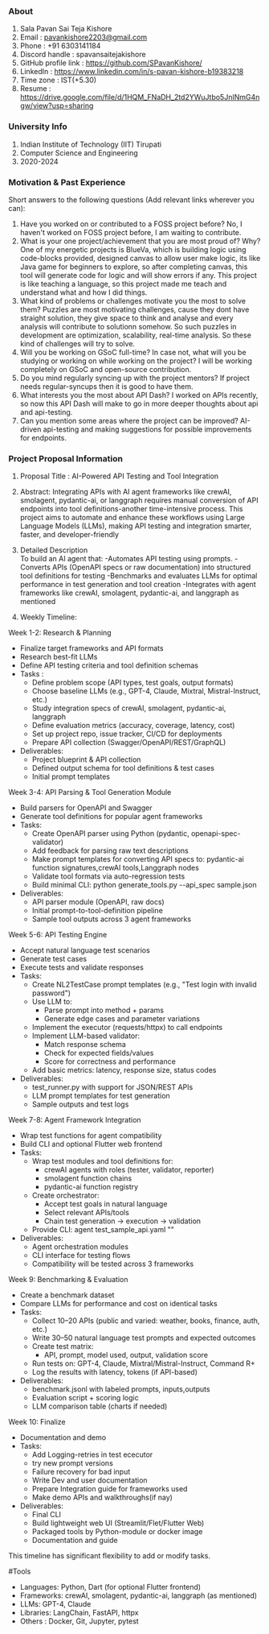 ### About 

1. Sala Pavan Sai Teja Kishore
2. Email : pavankishore2203@gmail.com
3. Phone : +91 6303141184
4. Discord handle : spavansaitejakishore
5. GitHub profile link : https://github.com/SPavanKishore/
6. LinkedIn : https://www.linkedin.com/in/s-pavan-kishore-b19383218
7. Time zone : IST(+5.30)
8. Resume : https://drive.google.com/file/d/1HQM_FNaDH_2td2YWuJtbo5JnINmG4ngw/view?usp=sharing

### University Info

1. Indian Institute of Technology (IIT) Tirupati
2. Computer Science and Engineering
3. 2020-2024

### Motivation & Past Experience

Short answers to the following questions (Add relevant links wherever you can):
1. Have you worked on or contributed to a FOSS project before? 
  No, I haven't worked on FOSS project before, I am waiting to contribute.
2. What is your one project/achievement that you are most proud of? Why?
  One of my energetic projects is BlueVa, which is building logic using code-blocks provided, designed canvas to allow user make logic, 
  its like Java game for beginners to explore, so after completing canvas, this tool will generate code for logic and will show errors if any.
  This project is like teaching a language, so this project made me teach and understand what and how I did things.
3. What kind of problems or challenges motivate you the most to solve them?
  Puzzles are most motivating challenges, cause they dont have straight solution, they give space to think and analyse and every analysis will contribute to solutionn somehow.
  So such puzzles in development are optimization, scalability, real-time analysis. So these kind of challenges will try to solve.
4. Will you be working on GSoC full-time? In case not, what will you be studying or working on while working on the project?
  I will be working completely on GSoC and open-source contribution.
5. Do you mind regularly syncing up with the project mentors?
  If project needs regular-syncups then it is good to have them.
6. What interests you the most about API Dash?
  I worked on APIs recently, so now this API Dash will make to go in more deeper thoughts about api and api-testing.
7. Can you mention some areas where the project can be improved?
  AI-driven api-testing and making suggestions for possible improvements for endpoints.

### Project Proposal Information

1. Proposal Title : AI-Powered API Testing and Tool Integration
2. Abstract: 
  Integrating APIs with AI agent frameworks like crewAI, smolagent, pydantic-ai, or langgraph 
  requires manual conversion of API endpoints into tool definitions-another time-intensive process.
  This project aims to automate and enhance these workflows using Large Language Models (LLMs), making
  API testing and integration smarter, faster, and developer-friendly

3. Detailed Description  
To build an AI agent that:
    -Automates API testing using prompts.
    -Converts APIs (OpenAPI specs or raw documentation) into structured tool definitions for testing
    -Benchmarks and evaluates LLMs for optimal performance in test generation and tool creation
    -Integrates with agent frameworks like crewAI, smolagent, pydantic-ai, and langgraph as mentioned

4. Weekly Timeline: 

Week 1-2: Research & Planning
- Finalize target frameworks and API formats
- Research best-fit LLMs 
- Define API testing criteria and tool definition schemas
-  Tasks :
    -  Define problem scope (API types, test goals, output formats)
    -  Choose baseline LLMs (e.g., GPT-4, Claude, Mixtral, Mistral-Instruct, etc.)
    -  Study integration specs of crewAI, smolagent, pydantic-ai, langgraph
    -  Define evaluation metrics (accuracy, coverage, latency, cost)
    - Set up project repo, issue tracker, CI/CD for deployments
    -  Prepare API collection (Swagger/OpenAPI/REST/GraphQL)
-  Deliverables:
    -  Project blueprint & API collection
    -  Defined output schema for tool definitions & test cases
    -  Initial prompt templates
      
Week 3-4: API Parsing & Tool Generation Module
- Build parsers for OpenAPI and Swagger 
- Generate tool definitions for popular agent frameworks
-  Tasks:
    -  Create OpenAPI parser using Python (pydantic, openapi-spec-validator)
    -  Add feedback for parsing raw text descriptions
    -  Make prompt templates for converting API specs to: pydantic-ai function signatures,crewAI tools,Langgraph nodes
    -  Validate tool formats via auto-regression tests
    -  Build minimal CLI: python generate_tools.py --api_spec sample.json
-  Deliverables:
    -  API parser module (OpenAPI, raw docs)
    -  Initial prompt-to-tool-definition pipeline
    -  Sample tool outputs across 3 agent frameworks

Week 5-6: API Testing Engine
- Accept natural language test scenarios 
- Generate test cases 
- Execute tests and validate responses
-  Tasks:
    -  Create NL2TestCase prompt templates (e.g., "Test login with invalid password")
    -  Use LLM to:
        -  Parse prompt into method + params
        -  Generate edge cases and parameter variations
    -  Implement the executor (requests/httpx) to call endpoints
    -  Implement LLM-based validator:
        -  Match response schema
        -  Check for expected fields/values
        -  Score for correctness and performance
    -  Add basic metrics: latency, response size, status codes
-  Deliverables:
    -  test_runner.py with support for JSON/REST APIs
    -  LLM prompt templates for test generation
    -  Sample outputs and test logs

Week 7-8: Agent Framework Integration
- Wrap test functions for agent compatibility
- Build CLI and optional Flutter web frontend
-  Tasks:
    -  Wrap test modules and tool definitions for:
        -  crewAI agents with roles (tester, validator, reporter)
        -  smolagent function chains
        -  pydantic-ai function registry
    -  Create orchestrator:
        -  Accept test goals in natural language
        -  Select relevant APIs/tools
        -  Chain test generation → execution → validation
    -  Provide CLI: agent test_sample_api.yaml "<sample prompt>"
-  Deliverables:
    -  Agent orchestration modules
    -  CLI interface for testing flows
    -  Compatibility will be tested across 3 frameworks

Week 9: Benchmarking & Evaluation
- Create a benchmark dataset
- Compare LLMs for performance and cost on identical tasks
-  Tasks:
    -  Collect 10–20 APIs (public and varied: weather, books, finance, auth, etc.)
    -  Write 30–50 natural language test prompts and expected outcomes
    -  Create test matrix:
        -  API, prompt, model used, output, validation score
    -  Run tests on: GPT-4, Claude, Mixtral/Mistral-Instruct, Command R+
    -  Log the results with latency, tokens (if API-based)
-  Deliverables:
    -  benchmark.jsonl with labeled prompts, inputs,outputs
    -  Evaluation script + scoring logic
    -  LLM comparison table (charts if needed)


Week 10: Finalize
- Documentation and demo
-  Tasks:
    -  Add Logging-retries in test ececutor
    -  try new prompt versions
    -  Failure recovery for bad input
    -  Write Dev and user documentation
    -  Prepare Integration guide for frameworks used
    -  Make demo APIs and walkthroughs(if nay)
-  Deliverables:
    -  Final CLI
    -  Build lightweight web UI (Streamlit/Flet/Flutter Web)
    -  Packaged tools by Python-module or docker image
    -  Documentation and guide


This timeline has significant flexibility to add or modify tasks.

#Tools
- Languages: Python, Dart (for optional Flutter frontend)
- Frameworks: crewAI, smolagent, pydantic-ai, langgraph (as mentioned)
- LLMs: GPT-4, Claude
- Libraries: LangChain, FastAPI, httpx
- Others : Docker, Git, Jupyter, pytest




